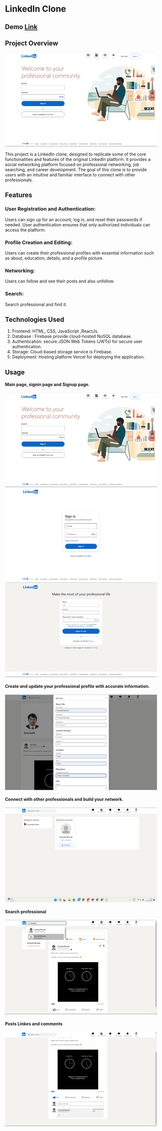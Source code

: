 # LinkedIn Clone

## Demo <a href="https://linkedin-clone-v2.vercel.app/" alt="link"> Link</a>


## Project Overview

<img src="https://github.com/Somnath64/LinkedinClone/blob/master/Linkedin_Images/linkedin%20home%20page.png" alt="main page">

This project is a LinkedIn clone, designed to replicate some of the core functionalities and features of the original LinkedIn platform. It provides a social networking platform focused on professional networking, job searching, and career development. The goal of this clone is to provide users with an intuitive and familiar interface to connect with other professionals.

## Features
<p><h3>User Registration and Authentication:</h3>Users can sign up for an account, log in, and reset their passwords if needed. User authentication ensures that only authorized individuals can access the platform.</p>

<p><h3>Profile Creation and Editing:</h3> Users can create their professional profiles with essential information such as about, education, details, and a profile picture.</p>

<p><h3>Networking:</h3> Users can follow and see their posts and also unfollow.</p>

<p><h3>Search:</h3> Search professional and find it.</p>

## Technologies Used
<ol>
<li>Frontend: HTML, CSS, JavaScript ,ReactJs.</li>

<li>Database : Firebase provide cloud-hosted NoSQL database.</li>

<li>Authentication: secure JSON Web Tokens (JWTs) for secure user authentication.</li>

<li>Storage: Cloud-based storage service is Firebase.</li>

<li>Deployment: Hosting platform Vercel for deploying the application.</li>
</ol>

## Usage
<h4>Main page, signin page and Signup page.</h4>
<img src="https://github.com/Somnath64/LinkedinClone/blob/master/Linkedin_Images/linkedin%20home%20page.png" alt="main page">
<img src="https://github.com/Somnath64/LinkedinClone/blob/master/Linkedin_Images/LInkedin%20sighin%20page.png" alt="linkedin signin" >
<img src="https://github.com/Somnath64/LinkedinClone/blob/master/Linkedin_Images/Linked%20Signup%20page.png" alt="linkedin signup" >

<h4>Create and update your professional profile with accurate information.</h4>
<img src="https://github.com/Somnath64/LinkedinClone/blob/master/Linkedin_Images/linkedin%20Update%20Profile.png" alt="linkedin Profile">

<h4>Connect with other professionals and build your network.</h4>
<img src="https://github.com/Somnath64/LinkedinClone/blob/master/Linkedin_Images/linkedin%20network%20page.png" alt="linkedin network page">

<h4>Search professional </h4>
<img src="https://github.com/Somnath64/LinkedinClone/blob/master/Linkedin_Images/Linkedin%20Search%20user.png" alt="linkedin search user">

<h4>Posts Linkes and comments  </h4>
<img src="https://github.com/Somnath64/LinkedinClone/blob/master/Linkedin_Images/Linkedin%20Like%20and%20comments.png" alt="main page">
